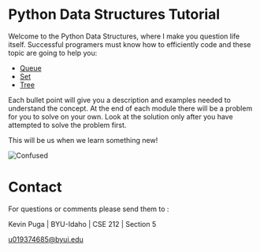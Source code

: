 # Python Data Structures Tutorial
Welcome to the Python Data Structures, where I make you question life itself. Successful programers must know how to efficiently code and these topic are going to help you: 

* [Queue](1-topic.md) 
* [Set](2-topic.md)
* [Tree](3-topic.md)

Each bullet point will give you a description and examples needed to understand the concept. At the end of each module there will be a problem for you to solve on your own. Look at the solution only after you have attempted to solve the problem first. 

This will be us when we learn something new!

![Confused](Images/celebrate.gif)

# Contact
For questions or comments please send them to : 

Kevin Puga | BYU-Idaho | CSE 212 | Section 5

u019374685@byui.edu



